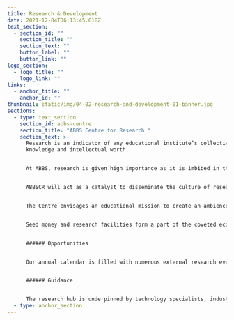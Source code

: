 ```yaml
---
title: Research & Development
date: 2021-12-04T06:13:45.618Z
text_section:
  - section_id: ""
    section_title: ""
    section_text: ""
    button_label: ""
    button_link: ""
logo_section:
  - logo_title: ""
    logo_link: ""
links:
  - anchor_title: ""
    anchor_id: ""
thumbnail: static/img/04-02-research-and-development-01-banner.jpg
sections:
  - type: text_section
    section_id: abbs-centre
    section_title: "ABBS Centre for Research "
    section_text: >-
      Research is an indicator of any educational institute’s collective
      knowledge and intellectual worth.  


      At ABBS, research is given high importance as it is imbibed in the vision of the institute. ABBS has established the ABBS Centre for Research (ABBSCR). The objective of ABBSCR is to develop Acharya Bangalore B School as a Centre of Excellence to carry out research in all the programmes offered by ABBS.  


      ABBSCR will act as a catalyst to disseminate the culture of research among the faculty and students of the institute and infuse inspiration into academic delivery. 


      The Centre envisages an educational mission to create an ambience for research through knowledge synthesis and dissemination. The ABBSCR offers infrastructure, technology and guidance to faculty, students and doctoral candidates through various stages of research. 


      Seed money and research facilities form a part of the coveted ecosystem that is built around approved projects. ABBS encourages faculty to present their research findings on global pedestals and offers incentives to those who do. We finance conference costs, reward authors of recognised research papers and provide a sabbatical policy to accommodate auxiliary research requirements. 


      ###### Opportunities 


      Our annual calendar is filled with numerous external research events, symposiums and conclaves that serve to showcase in-house research activities. These events also promote partnerships and alliances with other institutions in the research realm. 


      ###### Guidance 


      The research hub is underpinned by technology specialists, industry partners, associate researchers, faculty members, research staff and postgraduate students.
  - type: anchor_section
---
```

